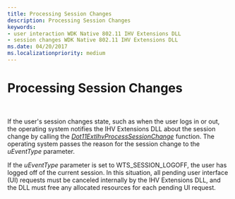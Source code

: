 ```yaml
---
title: Processing Session Changes
description: Processing Session Changes
keywords:
- user interaction WDK Native 802.11 IHV Extensions DLL
- session changes WDK Native 802.11 IHV Extensions DLL
ms.date: 04/20/2017
ms.localizationpriority: medium
---
```


# Processing Session Changes




 

If the user's session changes state, such as when the user logs in or out, the operating system notifies the IHV Extensions DLL about the session change by calling the [*Dot11ExtIhvProcessSessionChange*](/windows-hardware/drivers/ddi/wlanihv/nc-wlanihv-dot11extihv_process_session_change) function. The operating system passes the reason for the session change to the *uEventType* parameter.

If the *uEventType* parameter is set to WTS\_SESSION\_LOGOFF, the user has logged off of the current session. In this situation, all pending user interface (UI) requests must be canceled internally by the IHV Extensions DLL, and the DLL must free any allocated resources for each pending UI request.

 

 
